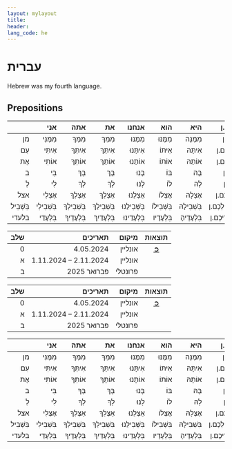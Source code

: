 ```yaml
---
layout: mylayout
title:
header:
lang_code: he
---
```


# עברית

Hebrew was my fourth language.

## Prepositions

<rtl markdown="1">

|         |      אני |      אתה |      את  |   אנחנו |      הוא |      היא |      אתם.ן |      הם.ן |
|--------:|--------:|--------:|--------:|--------:|--------:|--------:|--------:|--------:|
| מן      |  מִמֶּנִּי |  מִמְּךָ |  מִמֵּךְ |  מִמֶּנּוּ |  מִמֶּנּוּ |  מִמֶּנָּה |   מִכֶּם.ן |   מֵהֶם.ן |
| עִם     |  אִיתִּי  |  אִיתְּךָ |  אִיתֵּךְ |  אִיתָּנוּ |  אִיתּוֹ  |  אִיתָּהּ  |  אִיתְּכֶם.ן |  אִיתָּם.ן |
| אֶת     |  אוֹתִי  |  אוֹתְךָ |  אוֹתָךְ |  אוֹתָנוּ |  אוֹתוֹ  |  אוֹתָהּ  |  אוֹתְכֶם.ן |  אוֹתָם.ן |
| ב       |    בִּי  |    בְּךָ |    בָּךְ |    בָּנוּ |    בּוֹ  |    בָּהּ  |    בָּכֶם.ן |    בָּהֶם.ן |
| לְ      |    לִי  |    לְךָ |    לָךְ |    לָנוּ |    לוֹ  |    לָהּ  |    לָכֶם.ן |    לָהֶם.ן |
| אצל     |  אֶצְלִי  |  אֵצְלְךָ |  אֵצְלֵךְ |  אֵצְלֵנוּ |  אֶצְלוֹ  |  אֶצְלָהּ  |  אֵצְלְכֶם.ן |  אֵצְלָם.ן |
| בִּשְׁבִיל |  בִּשְׁבִילִי |  בִּשְׁבִילְךָ |  בִּשְׁבִילֵךְ |  בִּשְׁבִילֵנוּ |  בִּשְׁבִילוֹ |  בִּשְׁבִילָהּ |  בִּשְׁבִילְכֶם.ן |  בִּשְׁבִילָם.ן |
| בלעדי   |  בִּלְעָדַי  |  בִּלְעָדֶיךָ |  בִּלְעָדַיִךְ |  בִּלְעָדֵינוּ |  בִּלְעָדָיו |  בִּלְעָדֶיהָ |  בִּלְעָדֵיכֶם.ן |  בִּלְעָדֵיהֶם.ן |
</rtl>

<rtl markdown="1">

| שלב        | תאריכים                 | מיקום    | תוצאות                                            |
| ----------:| -----------------------:| -------: | :-----------------------------------------------: |
| 0          |  4.05.2024               | אונליין    | <a href="https://israel-ling.org/olimpiada" target="_blank">➲</a> |
| א   |  1.11.2024 – 2.11.2024   | אונליין    |                         |
| ב  |  פברואר 2025             | פרונטלי |    |

</rtl>

<div class="hebrew" markdown="1">

| שלב        | תאריכים                 | מיקום    | תוצאות                                            |
| ----------:| -----------------------:| -------: | :-----------------------------------------------: |
| 0          |  4.05.2024               | אונליין    | <a href="https://israel-ling.org/olimpiada" target="_blank">➲</a> |
| א   |  1.11.2024 – 2.11.2024   | אונליין    |                         |
| ב  |  פברואר 2025             | פרונטלי |    |

</div>

<div class="hebrew" markdown="1">

|         |      אני |      אתה |      את  |   אנחנו |      הוא |      היא |      אתם.ן |      הם.ן |
|--------:|--------:|--------:|--------:|--------:|--------:|--------:|--------:|--------:|
| מן      |  מִמֶּנִּי |  מִמְּךָ |  מִמֵּךְ |  מִמֶּנּוּ |  מִמֶּנּוּ |  מִמֶּנָּה |   מִכֶּם.ן |   מֵהֶם.ן |
| עִם     |  אִיתִּי  |  אִיתְּךָ |  אִיתֵּךְ |  אִיתָּנוּ |  אִיתּוֹ  |  אִיתָּהּ  |  אִיתְּכֶם.ן |  אִיתָּם.ן |
| אֶת     |  אוֹתִי  |  אוֹתְךָ |  אוֹתָךְ |  אוֹתָנוּ |  אוֹתוֹ  |  אוֹתָהּ  |  אוֹתְכֶם.ן |  אוֹתָם.ן |
| ב       |    בִּי  |    בְּךָ |    בָּךְ |    בָּנוּ |    בּוֹ  |    בָּהּ  |    בָּכֶם.ן |    בָּהֶם.ן |
| לְ      |    לִי  |    לְךָ |    לָךְ |    לָנוּ |    לוֹ  |    לָהּ  |    לָכֶם.ן |    לָהֶם.ן |
| אצל     |  אֶצְלִי  |  אֵצְלְךָ |  אֵצְלֵךְ |  אֵצְלֵנוּ |  אֶצְלוֹ  |  אֶצְלָהּ  |  אֵצְלְכֶם.ן |  אֵצְלָם.ן |
| בִּשְׁבִיל |  בִּשְׁבִילִי |  בִּשְׁבִילְךָ |  בִּשְׁבִילֵךְ |  בִּשְׁבִילֵנוּ |  בִּשְׁבִילוֹ |  בִּשְׁבִילָהּ |  בִּשְׁבִילְכֶם.ן |  בִּשְׁבִילָם.ן |
| בלעדי   |  בִּלְעָדַי  |  בִּלְעָדֶיךָ |  בִּלְעָדַיִךְ |  בִּלְעָדֵינוּ |  בִּלְעָדָיו |  בִּלְעָדֶיהָ |  בִּלְעָדֵיכֶם.ן |  בִּלְעָדֵיהֶם.ן |
</div>